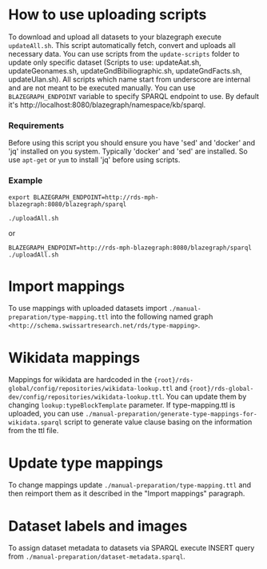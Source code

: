 # How to use uploading scripts
To download and upload all datasets to your blazegraph execute `updateAll.sh`. This script automatically fetch, convert and uploads all necessary data. You can use scripts from the `update-scripts` folder to update only specific dataset (Scripts to use: updateAat.sh, updateGeonames.sh, updateGndBibiliographic.sh, updateGndFacts.sh, updateUlan.sh). All scripts which name start from underscore are internal and are not meant to be executed manually.
You can use `BLAZEGRAPH_ENDPOINT` variable to specify SPARQL endpoint to use. By default it's http://localhost:8080/blazegraph/namespace/kb/sparql.

### Requirements
Before using this script you should ensure you have 'sed' and 'docker' and 'jq' installed on you system. Typically 'docker' and 'sed' are installed. So use `apt-get` or `yum` to install 'jq' before using scripts.

### Example
```
export BLAZEGRAPH_ENDPOINT=http://rds-mph-blazegraph:8080/blazegraph/sparql

./uploadAll.sh
```
or
```
BLAZEGRAPH_ENDPOINT=http://rds-mph-blazegraph:8080/blazegraph/sparql ./uploadAll.sh
```

# Import mappings
To use mappings with uploaded datasets import `./manual-preparation/type-mapping.ttl` into the following named graph `<http://schema.swissartresearch.net/rds/type-mapping>`.

# Wikidata mappings
Mappings for wikidata are hardcoded in the `{root}/rds-global/config/repositories/wikidata-lookup.ttl` and `{root}/rds-global-dev/config/repositories/wikidata-lookup.ttl`. You can update them by changing `lookup:typeBlockTemplate` parameter. If type-mapping.ttl is uploaded, you can use `./manual-preparation/generate-type-mappings-for-wikidata.sparql` script to generate value clause basing on the information from the ttl file.

# Update type mappings
To change mappings update `./manual-preparation/type-mapping.ttl` and then reimport them as it described in the "Import mappings" paragraph.

# Dataset labels and images
To assign dataset metadata to datasets via SPARQL execute INSERT query from `./manual-preparation/dataset-metadata.sparql`.

